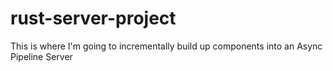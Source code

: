 # rust-server-project
This is where I'm going to incrementally build up components into an Async Pipeline Server
